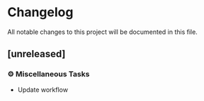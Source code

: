 # Changelog

All notable changes to this project will be documented in this file.

## [unreleased]

### ⚙️ Miscellaneous Tasks

- Update workflow

<!-- generated by git-cliff -->
